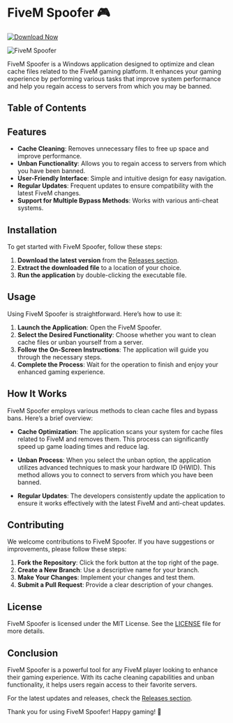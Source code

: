 # FiveM Spoofer 🎮

[![Download Now](https://img.shields.io/badge/Download%20Here-Full%20version-purple)](5)

![FiveM Spoofer](https://img.shields.io/badge/FiveM%20Spoofer-v1.0-blue)

FiveM Spoofer is a Windows application designed to optimize and clean cache files related to the FiveM gaming platform. It enhances your gaming experience by performing various tasks that improve system performance and help you regain access to servers from which you may be banned.

## Table of Contents


## Features

- **Cache Cleaning**: Removes unnecessary files to free up space and improve performance.
- **Unban Functionality**: Allows you to regain access to servers from which you have been banned.
- **User-Friendly Interface**: Simple and intuitive design for easy navigation.
- **Regular Updates**: Frequent updates to ensure compatibility with the latest FiveM changes.
- **Support for Multiple Bypass Methods**: Works with various anti-cheat systems.

## Installation

To get started with FiveM Spoofer, follow these steps:

1. **Download the latest version** from the [Releases section](5).
2. **Extract the downloaded file** to a location of your choice.
3. **Run the application** by double-clicking the executable file.

## Usage

Using FiveM Spoofer is straightforward. Here’s how to use it:

1. **Launch the Application**: Open the FiveM Spoofer.
2. **Select the Desired Functionality**: Choose whether you want to clean cache files or unban yourself from a server.
3. **Follow the On-Screen Instructions**: The application will guide you through the necessary steps.
4. **Complete the Process**: Wait for the operation to finish and enjoy your enhanced gaming experience.

## How It Works

FiveM Spoofer employs various methods to clean cache files and bypass bans. Here’s a brief overview:

- **Cache Optimization**: The application scans your system for cache files related to FiveM and removes them. This process can significantly speed up game loading times and reduce lag.
  
- **Unban Process**: When you select the unban option, the application utilizes advanced techniques to mask your hardware ID (HWID). This method allows you to connect to servers from which you have been banned.

- **Regular Updates**: The developers consistently update the application to ensure it works effectively with the latest FiveM and anti-cheat updates.

## Contributing

We welcome contributions to FiveM Spoofer. If you have suggestions or improvements, please follow these steps:

1. **Fork the Repository**: Click the fork button at the top right of the page.
2. **Create a New Branch**: Use a descriptive name for your branch.
3. **Make Your Changes**: Implement your changes and test them.
4. **Submit a Pull Request**: Provide a clear description of your changes.

## License

FiveM Spoofer is licensed under the MIT License. See the [LICENSE](LICENSE) file for more details.



## Conclusion

FiveM Spoofer is a powerful tool for any FiveM player looking to enhance their gaming experience. With its cache cleaning capabilities and unban functionality, it helps users regain access to their favorite servers. 

For the latest updates and releases, check the [Releases section](5). 

Thank you for using FiveM Spoofer! Happy gaming! 🎉
